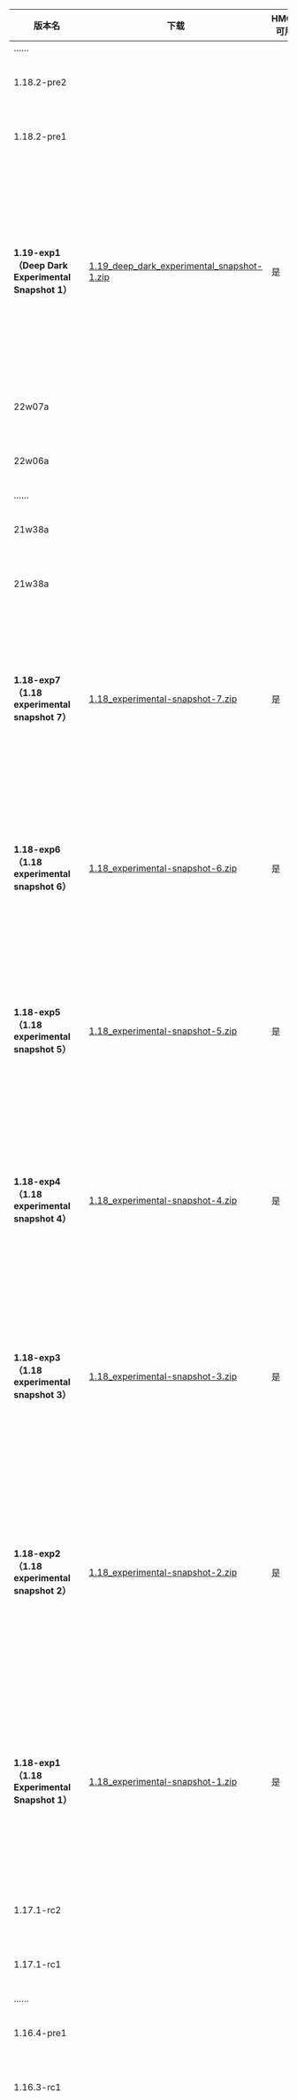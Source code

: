 | 版本名                                              | 下载                                                                                              | HMCL可用 | 介绍                                                                                                                                               | 发布时间        | 来源   | minecraft wiki 链接                                                      |
|--------------------------------------------------|-------------------------------------------------------------------------------------------------|--------|--------------------------------------------------------------------------------------------------------------------------------------------------|-------------|------|------------------------------------------------------------------------|
| ……                                               |                                                                                                 |        |                                                                                                                                                  |             |      |                                                                        |
| 1.18.2-pre2                                      |                                                                                                 |        |                                                                                                                                                  | 2022年2月21日  |      |                                                                        |
| 1.18.2-pre1                                      |                                                                                                 |        |                                                                                                                                                  | 2022年2月18日  |      |                                                                        |
| **1.19-exp1（Deep Dark Experimental Snapshot 1）** | [1.19_deep_dark_experimental_snapshot-1.zip](/f/测试版/1.19_deep_dark_experimental_snapshot-1.zip) | 是      | 是Java版1.19的唯一一个实验性快照，发布于2022年2月17日，加入了深暗之域生物群系、幽匿系列方块、生物监守者、结构远古城市和魔咒迅捷潜行等。此版本单独发布，故不出现在启动器版本列表中。                                                | 2022年2月17日  | PCL2 | https://minecraft.fandom.com/zh/wiki/Java%E7%89%881.19-exp1            |
| 22w07a                                           |                                                                                                 |        |                                                                                                                                                  | 2022年2月16日  |      |                                                                        |
| 22w06a                                           |                                                                                                 |        |                                                                                                                                                  | 2022年2月9日   |      |                                                                        |
| ……                                               |                                                                                                 |        |                                                                                                                                                  |             |      |                                                                        |
| 21w38a                                           |                                                                                                 |        |                                                                                                                                                  | 2021年9月23日  |      |                                                                        |
| 21w38a                                           |                                                                                                 |        |                                                                                                                                                  | 2021年9月15日  |      |                                                                        |
| **1.18-exp7（1.18 experimental snapshot 7）**      | [1.18_experimental-snapshot-7.zip](/f/测试版/1.18_experimental-snapshot-7.zip)                     | 是      | 是Java版1.18的第7个，也是最后一个实验性快照，发布于2021年9月8日，对鞘翅和地形生成进行了调整。此版本单独发布，故不出现在启动器版本列表中。                                                                     | 2021年9月8日   | PCL2 | https://minecraft.fandom.com/zh/wiki/Java%E7%89%881.18-exp7            |
| **1.18-exp6（1.18 experimental snapshot 6）**      | [1.18_experimental-snapshot-6.zip](/f/测试版/1.18_experimental-snapshot-6.zip)                     | 是      | 是Java版1.18的第6个实验性快照，发布于2021年9月1日，对少数地形特征、生物群系进行了微调。此版本单独发布，故不出现在启动器版本列表中。                                                                        | 2021年9月1日   | PCL2 | https://minecraft.fandom.com/zh/wiki/Java%E7%89%881.18-exp6            |
| **1.18-exp5（1.18 experimental snapshot 5）**      | [1.18_experimental-snapshot-5.zip](/f/测试版/1.18_experimental-snapshot-5.zip)                     | 是      | 是Java版1.18的第5个实验性快照，发布于2021年8月25日，调整了一些地形特征、生物群系的生成。此版本单独发布，故不出现在启动器版本列表中。                                                                       | 2021年8月25日  | PCL2 | https://minecraft.fandom.com/zh/wiki/Java%E7%89%881.18-exp5            |
| **1.18-exp4（1.18 experimental snapshot 4）**      | [1.18_experimental-snapshot-4.zip](/f/测试版/1.18_experimental-snapshot-4.zip)                     | 是      | 是Java版1.18的第4个实验性快照，发布于2021年8月17日，调整了部分生物群系和一些岩石类方块的生成。此版本单独发布，故不出现在启动器版本列表中。                                                                    | 2021年8月17日  | PCL2 | https://minecraft.fandom.com/zh/wiki/Java%E7%89%881.18-exp4            |
| **1.18-exp3（1.18 experimental snapshot 3）**      | [1.18_experimental-snapshot-3.zip](/f/测试版/1.18_experimental-snapshot-3.zip)                     | 是      | 是Java版1.18的第3个实验性快照，发布于2021年8月10日，对生物群系的分布和地形的生成方式进行了一些调整。此版本单独发布，故不出现在启动器版本列表中。                                                                 | 2021年8月10日  | PCL2 | https://minecraft.fandom.com/zh/wiki/Java%E7%89%881.18-exp3            |
| **1.18-exp2（1.18 experimental snapshot 2）**      | [1.18_experimental-snapshot-2.zip](/f/测试版/1.18_experimental-snapshot-2.zip)                     | 是      | 是Java版1.18的第2个实验性快照，发布于2021年7月20日，对主世界地形和多个生物群系的生成进行了调整，并更改了刷怪笼生成生物的亮度限制。此版本单独发布，故不出现在启动器版本列表中。                                                  | 2021年7月20日  | PCL2 | https://minecraft.fandom.com/zh/wiki/Java%E7%89%881.18-exp2            |
| **1.18-exp1（1.18 Experimental Snapshot 1）**      | [1.18_experimental-snapshot-1.zip](/f/测试版/1.18_experimental-snapshot-1.zip)                     | 是      | 是Java版1.18的首个实验性快照，发布于2021年7月13日，加入了新的地形生成方式，并启用了之前被移入洞穴与山崖预览数据包的多项特性。此版本单独发布，故不出现在启动器版本列表中。                                                     | 2021年7月13日  | PCL2 | https://minecraft.fandom.com/zh/wiki/Java%E7%89%881.18-exp1            |
| 1.17.1-rc2                                       |                                                                                                 |        |                                                                                                                                                  | 2021年7月5日   |      |                                                                        |
| 1.17.1-rc1                                       |                                                                                                 |        |                                                                                                                                                  | 2021年7月1日   |      |                                                                        |
| ……                                               |                                                                                                 |        |                                                                                                                                                  |             |      |                                                                        |
| 1.16.4-pre1                                      |                                                                                                 |        |                                                                                                                                                  | 2020年10月15日 |      |                                                                        |
| 1.16.3-rc1                                       |                                                                                                 |        |                                                                                                                                                  | 2020年9月7日   |      |                                                                        |
| **Combat Test 8c**                               | [Combat Test 8c.zip](/f/测试版/Combat%20Test%208c.zip)                                             | 是      | 是未来的战斗改版的第9个公开的实验性版本，发布于2020年8月26日。虽然它是未来版本的测试版，但这个战斗实验版是Java版1.16.2的分支。此版本只发布在Reddit上，因此其并不出现在启动器版本列表或Minecraft.net的文章中。                        | 2020年8月26日  | PCL2 | https://minecraft.fandom.com/zh/wiki/Java%E7%89%88Combat_Test_8c       |
| **Combat Test 8b**                               | [](/f/测试版/Combat%20Test%208b.zip)                                                               | 是      | 是未来的战斗改版的第8个公开的实验性版本，发布于2020年8月21日。虽然它是未来版本的测试版，但这个战斗实验版是Java版1.16.2的分支。此版本只发布在Reddit上，因此其并不出现在启动器版本列表或Minecraft.net的文章中。此次更新Mojang也提供了一份伤害值的表格。 | 2020年8月21日  | PCL2 | https://minecraft.fandom.com/zh/wiki/Java%E7%89%88Combat_Test_8b       |
| **Combat Test 7c**                               | [Combat Test 7c.zip](/f/测试版/Combat%20Test%207c.zip)                                             | 是      | 是未来的战斗改版的第7个公开的实验性版本，发布于2020年8月14日。虽然它是未来版本的测试版，但这个战斗实验版是Java版1.16.2的分支。此版本只发布在Reddit上，因此其并不出现在启动器版本列表或Minecraft.net的文章中。                        | 2020年8月14日  | PCL2 | https://minecraft.fandom.com/zh/wiki/Java%E7%89%88Combat_Test_7c       |
| 1.16.2-rc2                                       |                                                                                                 |        |                                                                                                                                                  | 2020年8月10日  |      |                                                                        |
| 1.16.2-rc1                                       |                                                                                                 |        |                                                                                                                                                  | 2020年8月10日  |      |                                                                        |
| **Combat Test 6**                                | [Combat Test 6.zip](/f/测试版/Combat%20Test%206.zip)                                               | 是      | 是未来的战斗改版的第6个公开的实验性版本，发布于2020年8月7日，虽然它是未来版本的测试版，但这个战斗实验版是Java版1.16.2-pre3的分支。此版本只发布在Reddit上，因此其并不出现在启动器版本列表或Minecraft.net的文章中。                    | 2020年8月7日   | PCL2 | https://minecraft.fandom.com/zh/wiki/Java%E7%89%88Combat_Test_6        |
| 1.16.2-pre3                                      |                                                                                                 |        |                                                                                                                                                  | 2020年8月6日   |      |                                                                        |
| 1.16.2-pre2                                      |                                                                                                 |        |                                                                                                                                                  | 2020年8月5日   |      |                                                                        |
| ……                                               |                                                                                                 |        |                                                                                                                                                  |             |      |                                                                        |
| 20w06a                                           |                                                                                                 |        |                                                                                                                                                  | 2020年2月5日   |      |                                                                        |
| 1.15.2-pre2                                      |                                                                                                 |        |                                                                                                                                                  | 2020年1月16日  |      |                                                                        |
| **Combat_Test_5**                                | [Combat Test 5.zip](/f/测试版/Combat%20Test%205.zip)                                               | 是      | 是未来的战斗改版的第5个公开的实验性版本，发布于2020年1月16日，虽然它是未来版本的测试版，但这个战斗实验版是Java版1.15.2-pre2的分支。此版本发布在Reddit和Minecraft.net上，但并不出现在启动器版本列表中。                         | 2020年1月16日  | PCL2 | https://minecraft.fandom.com/zh/wiki/Java%E7%89%88Combat_Test_5        |
| 1.15.2-pre1                                      |                                                                                                 |        |                                                                                                                                                  | 2020年1月14日  |      |                                                                        |
| 1.15.1-pre1                                      |                                                                                                 |        |                                                                                                                                                  | 2019年12月12日 |      |                                                                        |
| ……                                               |                                                                                                 |        |                                                                                                                                                  |             |      |                                                                        |
| 1.15-pre5                                        |                                                                                                 |        |                                                                                                                                                  | 2019年12月5日  | PCL2 |                                                                        |
| 1.15-pre4                                        |                                                                                                 |        |                                                                                                                                                  | 2019年12月3日  | PCL2 |                                                                        |
| **Combat_Test_4**                                | [Combat Test 4.zip](/f/测试版/Combat%20Test%204.zip)                                               | 是      | 是未来的战斗改版的第4个公开的实验性版本，发布于2019年11月29日，虽然它是未来版本的测试版，但这个战斗实验版是Java版1.15-pre3的分支[注 2]。此版本只发布在Reddit上，因此其并不出现在启动器版本列表或Minecraft.net的文章中。               | 2019年11月29日 | PCL2 | https://minecraft.fandom.com/zh/wiki/Java%E7%89%88Combat_Test_4        |
| 1.15-pre3                                        |                                                                                                 |        |                                                                                                                                                  | 2019年11月28日 |      |                                                                        |
| 1.15-pre2                                        |                                                                                                 |        |                                                                                                                                                  | 2019年11月25日 |      |                                                                        |
| ……                                               |                                                                                                 |        |                                                                                                                                                  |             |      |                                                                        |
| 19w45b                                           |                                                                                                 |        |                                                                                                                                                  | 2019年11月8日  |      |                                                                        |
| 19w45a                                           |                                                                                                 |        |                                                                                                                                                  | 2019年11月7日  |      |                                                                        |
| **Combat_Test_3**                                | [Combat Test 3.zip](/f/测试版/Combat%20Test%203.zip)                                               | 是      | 是未来的战斗改版的第3个公开的实验性版本，发布于2019年10月31日，虽然它是未来版本的测试版，但这个战斗实验版是Java版1.14.4的分支。此版本只发布在Reddit上，因此其并不出现在启动器版本列表或Minecraft.net的文章中。                       | 2019年11月1日  | PCL2 | https://minecraft.fandom.com/zh/wiki/Java%E7%89%88Combat_Test_3        |
| 19w44a                                           |                                                                                                 |        |                                                                                                                                                  | 2019年10月30日 |      |                                                                        |
| 19w42a                                           |                                                                                                 |        |                                                                                                                                                  | 2019年10月16日 |      |                                                                        |
| ……                                               |                                                                                                 |        |                                                                                                                                                  |             |      |                                                                        |
| 19w35a                                           |                                                                                                 |        |                                                                                                                                                  | 2019年8月28日  |      |                                                                        |
| 19w34a                                           |                                                                                                 |        |                                                                                                                                                  | 2019年8月22日  |      |                                                                        |
| **Combat Test 2**                                | [Combat Test 2.zip](/f/测试版/Combat%20Test%202.zip)                                               | 是      | 是未来的战斗改版的第2个公开的实验性版本，发布于2019年8月15日，虽然它是未来版本的测试版，但这个战斗实验版是Java版1.14.4的分支。此版本只发布在Reddit上，因此其并不出现在启动器版本列表或Minecraft.net的文章中。                        | 2019年8月15日  | PCL2 | https://minecraft.fandom.com/zh/wiki/Java%E7%89%88Combat_Test_2        |
| 1.14.4-pre7                                      |                                                                                                 |        |                                                                                                                                                  | 2019年7月18日  |      |                                                                        |
| 1.14.4-pre6                                      |                                                                                                 |        |                                                                                                                                                  | 2019年7月15日  |      |                                                                        |
| ……                                               |                                                                                                 |        |                                                                                                                                                  |             |      |                                                                        |
| 1.14.4-pre2                                      |                                                                                                 |        |                                                                                                                                                  | 2019年7月4日   |      |                                                                        |
| 1.14.4-pre1                                      |                                                                                                 |        |                                                                                                                                                  | 2019年7月3日   |      |                                                                        |
| **1.14.3 - Combat Test**                         | [Combat Test 1.zip](/f/测试版/Combat%20Test%201.zip)                                               | 是      | 是未来的战斗改版的首个公开的实验性版本，发布于2019年6月26日，虽然它是未来版本的测试版，但这个战斗实验版是Java版1.14.3-pre4的分支。此版本只发布在Reddit上，因此其并不出现在启动器版本列表或Minecraft.net的文章中。                    | 2019年6月26日  | PCL2 | https://minecraft.fandom.com/zh/wiki/Java%E7%89%881.14.3_-_Combat_Test |
| 1.14.3-pre4                                      |                                                                                                 |        |                                                                                                                                                  | 2019年6月19日  |      |                                                                        |
| 1.14.3-pre3                                      |                                                                                                 |        |                                                                                                                                                  | 2019年6月14日  |      |                                                                        |
| ……                                               |                                                                                                 |        |                                                                                                                                                  |             |      |                                                                        |
| 13w16b                                           |                                                                                                 |        |                                                                                                                                                  | 2013年4月23日  |      |                                                                        |
| 13w16a                                           |                                                                                                 |        |                                                                                                                                                  | 2013年4月18日  |      |                                                                        |
| **1.0.0-rc2（RC2）**                               | [1.0.0-rc2-2.zip](/f/测试版/1.0.0-rc2-2.zip)                                                       | 是      | 是Java版1.0.0的第2个，也是最后一个候选版本，发布于2011年11月13日。它更改了物品栏中方块的照明并修复了一个漏洞。                                                                                 | 2011年11月13日 | PCL2 | https://minecraft.fandom.com/zh/wiki/Java%E7%89%881.0.0-rc2            |
